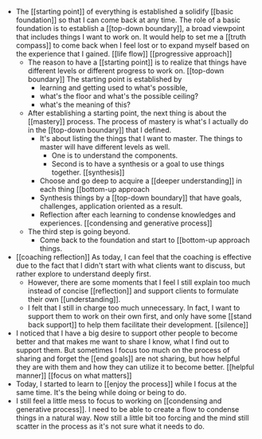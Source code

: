 - The [[starting point]] of everything is established a solidify [[basic foundation]] so that I can come back at any time. The role of a basic foundation is to establish a [[top-down boundary]], a broad viewpoint that includes things I want to work on. It would help to set me a [[truth compass]] to come back when I feel lost or to expand myself based on the experience that I gained. [[life flow]] [[progressive approach]]
    - The reason to have a [[starting point]] is to realize that things have different levels or different progress to work on. [[top-down boundary]] The starting point is established by 
        - learning and getting used to what's possible, 
        - what's the floor and what's the possible ceiling?
        - what's the meaning of this?
    - After establishing a starting point, the next thing is about the [[mastery]] process. The process of mastery is what's I actually do in the [[top-down boundary]] that I defined. 
        - It's about listing the things that I want to master. The things to master will have different levels as well. 
            - One is to understand the components.
            - Second is to have a synthesis or a goal to use things together. [[synthesis]]
        - Choose and go deep to acquire a [[deeper understanding]] in each thing [[bottom-up approach
        - Synthesis things by a [[top-down boundary]] that have goals, challenges, application oriented as a result.
        - Reflection after each learning to condense knowledges and experiences. [[condensing and generative process]]
    - The third step is going beyond.
        - Come back to the foundation and start to [[bottom-up approach things.
- [[coaching reflection]] As today, I can feel that the coaching is effective due to the fact that I didn't start with what clients want to discuss, but rather explore to understand deeply first.
    - However, there are some moments that I feel I still explain too much instead of concise [[reflection]] and support clients to formulate their own [[understanding]].
    - I felt that I still in charge too much unnecessary. In fact, I want to support them to work on their own first, and only have some [[stand back support]] to help them facilitate their development. [[silence]]
- I noticed that I have a big desire to support other people to become better and that makes me want to share I know, what I find out to support them. But sometimes I focus too much on the process of sharing and forget the [[end goals]] are not sharing, but how helpful they are with them and how they can utilize it to become better. [[helpful manner]] [[focus on what matters]]
- Today, I started to learn to [[enjoy the process]] while I focus at the same time. It's the being while doing or being to do.
- I still feel a little mess to focus to working on [[condensing and generative process]]. I need to be able to create a flow to condense things in a natural way. Now still a little bit too forcing and the mind still scatter in the process as it's not sure what it needs to do.
